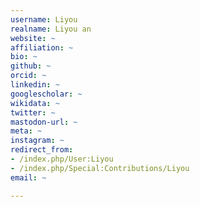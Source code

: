 ```yaml
---
username: Liyou
realname: Liyou an
website: ~
affiliation: ~
bio: ~
github: ~
orcid: ~
linkedin: ~
googlescholar: ~
wikidata: ~
twitter: ~
mastodon-url: ~
meta: ~
instagram: ~
redirect_from:
- /index.php/User:Liyou
- /index.php/Special:Contributions/Liyou
email: ~

---
```

